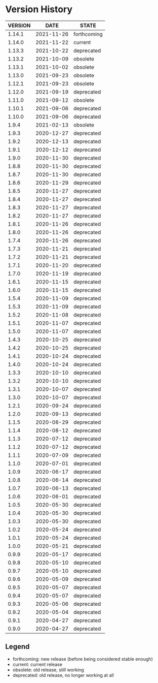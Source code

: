 
Version History
===============

| VERSION | DATE       | STATE       |
| ------- | ---------- | ----------- |
| 1.14.1  | 2021-11-26 | forthcoming |
| 1.14.0  | 2021-11-22 | current     |
| 1.13.3  | 2021-10-22 | deprecated  |
| 1.13.2  | 2021-10-09 | obsolete    |
| 1.13.1  | 2021-10-02 | obsolete    |
| 1.13.0  | 2021-09-23 | obsolete    |
| 1.12.1  | 2021-09-23 | obsolete    |
| 1.12.0  | 2021-09-19 | deprecated  |
| 1.11.0  | 2021-09-12 | obsolete    |
| 1.10.1  | 2021-09-06 | deprecated  |
| 1.10.0  | 2021-09-06 | deprecated  |
| 1.9.4   | 2021-02-13 | obsolete    |
| 1.9.3   | 2020-12-27 | deprecated  |
| 1.9.2   | 2020-12-13 | deprecated  |
| 1.9.1   | 2020-12-12 | deprecated  |
| 1.9.0   | 2020-11-30 | deprecated  |
| 1.8.8   | 2020-11-30 | deprecated  |
| 1.8.7   | 2020-11-30 | deprecated  |
| 1.8.6   | 2020-11-29 | deprecated  |
| 1.8.5   | 2020-11-27 | deprecated  |
| 1.8.4   | 2020-11-27 | deprecated  |
| 1.8.3   | 2020-11-27 | deprecated  |
| 1.8.2   | 2020-11-27 | deprecated  |
| 1.8.1   | 2020-11-26 | deprecated  |
| 1.8.0   | 2020-11-26 | deprecated  |
| 1.7.4   | 2020-11-26 | deprecated  |
| 1.7.3   | 2020-11-21 | deprecated  |
| 1.7.2   | 2020-11-21 | deprecated  |
| 1.7.1   | 2020-11-20 | deprecated  |
| 1.7.0   | 2020-11-19 | deprecated  |
| 1.6.1   | 2020-11-15 | deprecated  |
| 1.6.0   | 2020-11-15 | deprecated  |
| 1.5.4   | 2020-11-09 | deprecated  |
| 1.5.3   | 2020-11-09 | deprecated  |
| 1.5.2   | 2020-11-08 | deprecated  |
| 1.5.1   | 2020-11-07 | deprecated  |
| 1.5.0   | 2020-11-07 | deprecated  |
| 1.4.3   | 2020-10-25 | deprecated  |
| 1.4.2   | 2020-10-25 | deprecated  |
| 1.4.1   | 2020-10-24 | deprecated  |
| 1.4.0   | 2020-10-24 | deprecated  |
| 1.3.3   | 2020-10-10 | deprecated  |
| 1.3.2   | 2020-10-10 | deprecated  |
| 1.3.1   | 2020-10-07 | deprecated  |
| 1.3.0   | 2020-10-07 | deprecated  |
| 1.2.1   | 2020-09-24 | deprecated  |
| 1.2.0   | 2020-09-13 | deprecated  |
| 1.1.5   | 2020-08-29 | deprecated  |
| 1.1.4   | 2020-08-12 | deprecated  |
| 1.1.3   | 2020-07-12 | deprecated  |
| 1.1.2   | 2020-07-12 | deprecated  |
| 1.1.1   | 2020-07-09 | deprecated  |
| 1.1.0   | 2020-07-01 | deprecated  |
| 1.0.9   | 2020-06-17 | deprecated  |
| 1.0.8   | 2020-06-14 | deprecated  |
| 1.0.7   | 2020-06-13 | deprecated  |
| 1.0.6   | 2020-06-01 | deprecated  |
| 1.0.5   | 2020-05-30 | deprecated  |
| 1.0.4   | 2020-05-30 | deprecated  |
| 1.0.3   | 2020-05-30 | deprecated  |
| 1.0.2   | 2020-05-24 | deprecated  |
| 1.0.1   | 2020-05-24 | deprecated  |
| 1.0.0   | 2020-05-21 | deprecated  |
| 0.9.9   | 2020-05-17 | deprecated  |
| 0.9.8   | 2020-05-10 | deprecated  |
| 0.9.7   | 2020-05-10 | deprecated  |
| 0.9.6   | 2020-05-09 | deprecated  |
| 0.9.5   | 2020-05-07 | deprecated  |
| 0.9.4   | 2020-05-07 | deprecated  |
| 0.9.3   | 2020-05-06 | deprecated  |
| 0.9.2   | 2020-05-04 | deprecated  |
| 0.9.1   | 2020-04-27 | deprecated  |
| 0.9.0   | 2020-04-27 | deprecated  |

Legend
------

- forthcoming: new release (before being considered stable enough)
- current:     current release
- obsolete:    old release, still working
- deprecated:  old release, no longer working at all

